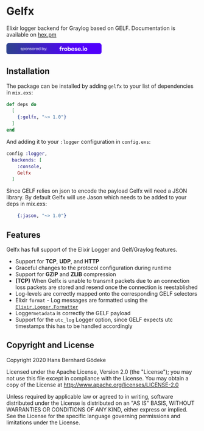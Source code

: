 # Gelfx
Elixir logger backend for Graylog based on GELF.
Documentation is available on [hex.pm](https://hexdocs.pm/gelfx)

<a href="https://frobese.io/" target="_blank"><img src="images/banner-frobeseio.png" alt="frobese.io logo" width="250"/></a>

## Installation
The package can be installed by adding `gelfx` to your list of dependencies in `mix.exs`:

```elixir
def deps do
  [
    {:gelfx, "~> 1.0"}
  ]
end
```
And adding it to your `:logger` configuration in `config.exs`:
```elixir
config :logger,
  backends: [
    :console,
    Gelfx
  ]
```
Since GELF relies on json to encode the payload Gelfx will need a JSON library. By default Gelfx will use Jason which needs to be added to your deps in mix.exs:
```elixir
    {:jason, "~> 1.0"}
``` 
## Features
Gelfx has full support of the Elixir Logger and Gelf/Graylog features.

- Support for __TCP__, __UDP__, and __HTTP__
- Graceful changes to the protocol configuration during runtime
- Support for __GZIP__ and __ZLIB__ compression
- __(TCP)__ When Gelfx is unable to transmit packets due to an connection loss packets are stored and resend once the connection is reestablished
- Log-levels are correctly mapped onto the corresponding GELF selectors
- Elixir `format` - Log messages are formatted using the [`Elixir.Logger.Formatter`](https://hexdocs.pm/logger/Logger.Formatter.html)
- Logger`metadata` is correctly the GELF payload
- Support for the `utc_log` Logger option, since GELF expects utc timestamps this has to be handled accordingly

## Copyright and License
Copyright 2020 Hans Bernhard Gödeke

Licensed under the Apache License, Version 2.0 (the "License");
you may not use this file except in compliance with the License.
You may obtain a copy of the License at http://www.apache.org/licenses/LICENSE-2.0

Unless required by applicable law or agreed to in writing, software
distributed under the License is distributed on an "AS IS" BASIS,
WITHOUT WARRANTIES OR CONDITIONS OF ANY KIND, either express or implied.
See the License for the specific language governing permissions and
limitations under the License.